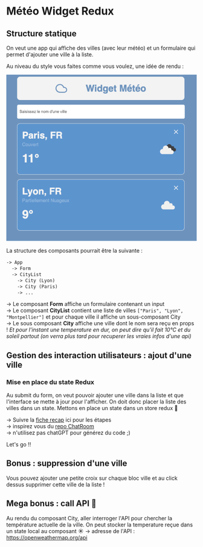 # Météo Widget Redux

## Structure statique

On veut une app qui affiche des villes (avec leur météo) et un formulaire qui permet d'ajouter une ville à la liste.

Au niveau du style vous faites comme vous voulez, une idée de rendu : 

![resultat](./docs/resultat.png)

La structure des composants pourrait être la suivante : 
```
-> App
  -> Form
  -> CityList
    -> City (Lyon)
    -> City (Paris)
    -> ...
```
-> Le composant **Form** affiche un formulaire contenant un input   
-> Le composant **CityList** contient une liste de villes `["Paris", "Lyon", "Montpellier"]` et pour chaque ville il affiche un sous-composant City  
-> Le sous composant **City** affiche une ville dont le nom sera reçu en props ! *Et pour l'instant une temperature en dur, on peut dire qu'il fait 10°C et du soleil partout (on verra plus tard pour recuperer les vraies infos d'une api)*  

## Gestion des interaction utilisateurs : ajout d'une ville 
### Mise en place du state Redux

Au submit du form, on veut pouvoir ajouter une ville dans la liste et que l'interface se mette à jour pour l'afficher. On doit donc placer la liste des villes dans un state.
Mettons en place un state dans un store redux 💪

-> Suivre la [fiche recap](https://github.com/O-clock-Muffin/Spe-React-recaps/blob/main/recap-E13-redux-toolkit-react.md) ici pour les étapes   
-> inspirez vous du [repo ChatRoom](https://github.com/O-clock-Muffin/Spe-React-E13-Chatroom-SoleneOclock)   
-> n'utilisez pas chatGPT pour générez du code ;)   

Let's go !!

## Bonus : suppression d'une ville 

Vous pouvez ajouter une petite croix sur chaque bloc ville et au click dessus supprimer cette ville de la liste !

## Mega bonus : call API 🥵

Au rendu du composant City, aller interroger l'API pour chercher la température actuelle de la ville. On peut stocker la temperature reçue dans un state local au composant ☀️
-> adresse de l'API : https://openweathermap.org/api